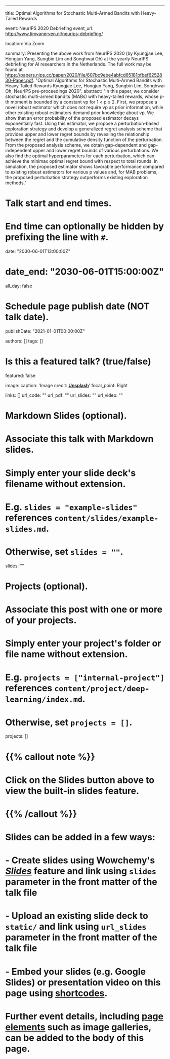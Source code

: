 ---
title: Optimal Algorithms for Stochastic Multi-Armed Bandits with Heavy-Tailed Rewards

event: NeurIPS 2020 Debriefing
event_url: http://www.timvanerven.nl/neurips-debriefing/

location: Via Zoom

summary: Presenting the above work from NeurIPS 2020 (by Kyungjae Lee, Hongjun Yang, Sungbin Lim and Songhwai Oh) at the yearly NeurIPS debriefing for AI researchers in the Netherlands. The full work may be found at https://papers.nips.cc/paper/2020/file/607bc9ebe4abfcd65181bfbef6252830-Paper.pdf. "Optimal Algorithms for Stochastic Multi-Armed Bandits with Heavy Tailed Rewards Kyungjae Lee, Hongjun Yang, Sungbin Lim, Songhwai Oh, NeurIPS pre-proceedings 2020".
abstract: "In this paper, we consider stochastic multi-armed bandits (MABs) with heavy-tailed
rewards, whose p-th moment is bounded by a constant νp for 1 < p ≤ 2. First, we
propose a novel robust estimator which does not require νp as prior information,
while other existing robust estimators demand prior knowledge about νp. We show
that an error probability of the proposed estimator decays exponentially fast. Using
this estimator, we propose a perturbation-based exploration strategy and develop a
generalized regret analysis scheme that provides upper and lower regret bounds by
revealing the relationship between the regret and the cumulative density function
of the perturbation. From the proposed analysis scheme, we obtain gap-dependent
and gap-independent upper and lower regret bounds of various perturbations. We
also find the optimal hyperparameters for each perturbation, which can achieve
the minimax optimal regret bound with respect to total rounds. In simulation,
the proposed estimator shows favorable performance compared to existing robust
estimators for various p values and, for MAB problems, the proposed perturbation
strategy outperforms existing exploration methods."

# Talk start and end times.
#   End time can optionally be hidden by prefixing the line with `#`.
  date: "2030-06-01T13:00:00Z"
# date_end: "2030-06-01T15:00:00Z"
  all_day: false

# Schedule page publish date (NOT talk date).
 publishDate: "2021-01-01T00:00:00Z"

authors: []
tags: []

# Is this a featured talk? (true/false)
featured: false

image:
  caption: 'Image credit: [**Unsplash**](https://unsplash.com/photos/bzdhc5b3Bxs)'
  focal_point: Right

links: []
url_code: ""
url_pdf: ""
url_slides: ""
url_video: ""

# Markdown Slides (optional).
#   Associate this talk with Markdown slides.
#   Simply enter your slide deck's filename without extension.
#   E.g. `slides = "example-slides"` references `content/slides/example-slides.md`.
#   Otherwise, set `slides = ""`.
slides: ""

# Projects (optional).
#   Associate this post with one or more of your projects.
#   Simply enter your project's folder or file name without extension.
#   E.g. `projects = ["internal-project"]` references `content/project/deep-learning/index.md`.
#   Otherwise, set `projects = []`.
projects: []

# {{% callout note %}}
# Click on the **Slides** button above to view the built-in slides feature.
# {{% /callout %}}

# Slides can be added in a few ways:

# - **Create** slides using Wowchemy's [*Slides*](https://wowchemy.com/docs/managing-content/#create-slides) feature and link using `slides` parameter in the front matter of the talk file
# - **Upload** an existing slide deck to `static/` and link using `url_slides` parameter in the front matter of the talk file
# - **Embed** your slides (e.g. Google Slides) or presentation video on this page using [shortcodes](https://wowchemy.com/docs/writing-markdown-latex/).

# Further event details, including [page elements](https://wowchemy.com/docs/writing-markdown-latex/) such as image galleries, can be added to the body of this page.
